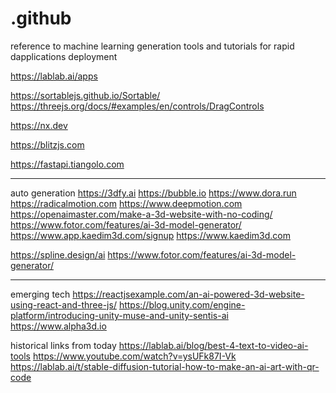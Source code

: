 # .github
reference to machine learning generation tools and tutorials for rapid dapplications deployment


https://lablab.ai/apps

https://sortablejs.github.io/Sortable/
https://threejs.org/docs/#examples/en/controls/DragControls

https://nx.dev

https://blitzjs.com



https://fastapi.tiangolo.com

-------------

auto generation
https://3dfy.ai
https://bubble.io
https://www.dora.run
https://radicalmotion.com
https://www.deepmotion.com
https://openaimaster.com/make-a-3d-website-with-no-coding/
https://www.fotor.com/features/ai-3d-model-generator/
https://www.app.kaedim3d.com/signup
https://www.kaedim3d.com

https://spline.design/ai
https://www.fotor.com/features/ai-3d-model-generator/
_____________
emerging tech
https://reactjsexample.com/an-ai-powered-3d-website-using-react-and-three-js/
https://blog.unity.com/engine-platform/introducing-unity-muse-and-unity-sentis-ai
https://www.alpha3d.io

historical links from today
https://lablab.ai/blog/best-4-text-to-video-ai-tools
https://www.youtube.com/watch?v=ysUFk87I-Vk
https://lablab.ai/t/stable-diffusion-tutorial-how-to-make-an-ai-art-with-qr-code
